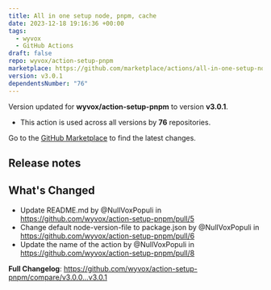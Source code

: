 ```yaml
---
title: All in one setup node, pnpm, cache
date: 2023-12-18 19:16:36 +00:00
tags:
  - wyvox
  - GitHub Actions
draft: false
repo: wyvox/action-setup-pnpm
marketplace: https://github.com/marketplace/actions/all-in-one-setup-node-pnpm-cache
version: v3.0.1
dependentsNumber: "76"
---
```



Version updated for **wyvox/action-setup-pnpm** to version **v3.0.1**.
- This action is used across all versions by **76** repositories.

Go to the [GitHub Marketplace](https://github.com/marketplace/actions/all-in-one-setup-node-pnpm-cache) to find the latest changes.

## Release notes

## What's Changed
* Update README.md by @NullVoxPopuli in https://github.com/wyvox/action-setup-pnpm/pull/5
* Change default node-version-file to package.json by @NullVoxPopuli in https://github.com/wyvox/action-setup-pnpm/pull/6
* Update the name of the action by @NullVoxPopuli in https://github.com/wyvox/action-setup-pnpm/pull/8


**Full Changelog**: https://github.com/wyvox/action-setup-pnpm/compare/v3.0.0...v3.0.1
